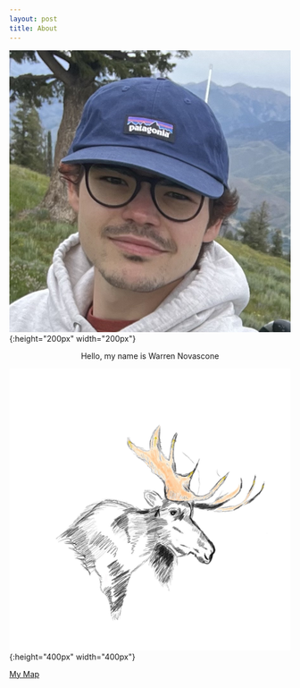 ```yaml
---
layout: post
title: About
---
```



![](/images/me.jpeg){:height="200px" width="200px"}


<p style="text-align: center;">Hello, my name is Warren Novascone</p>


![](/images/moose.png){:height="400px" width="400px"}


[My Map](https://novascone.com/map.html)